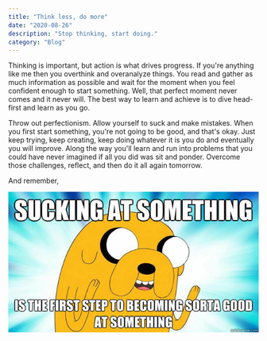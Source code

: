 ```yaml
---
title: "Think less, do more"
date: "2020-08-26"
description: "Stop thinking, start doing."
category: "Blog"
---
```


Thinking is important, but action is what drives progress. If you're anything like me then you overthink and overanalyze things. You read and gather as much information as possible and wait for the moment when you feel confident enough to start something. Well, that perfect moment never comes and it never will. The best way to learn and achieve is to dive head-first and learn as you go.

Throw out perfectionism. Allow yourself to suck and make mistakes. When you first start something, you're not going to be good, and that's okay. Just keep trying, keep creating, keep doing whatever it is you do and eventually you will improve. Along the way you'll learn and run into problems that you could have never imagined if all you did was sit and ponder. Overcome those challenges, reflect, and then do it all again tomorrow.

And remember,

![Image of Jake the Dog](sucking-at-something.jpg)
